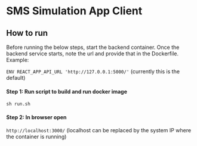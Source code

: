 # SMS Simulation App Client

## How to run

Before running the below steps, start the backend container. Once the backend service starts,
note the url and provide that in the Dockerfile. Example:

`ENV REACT_APP_API_URL 'http://127.0.0.1:5000/'`
(currently this is the default)

#### Step 1: Run script to build and run docker image

`sh run.sh`

#### Step 2: In browser open

`http://localhost:3000/` (localhost can be replaced by the system IP where the container is running)